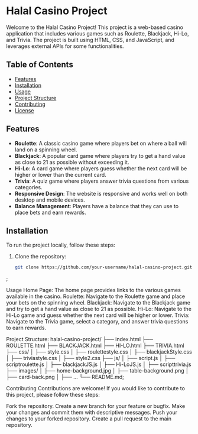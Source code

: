 # Halal Casino Project

Welcome to the Halal Casino Project! This project is a web-based casino application that includes various games such as Roulette, Blackjack, Hi-Lo, and Trivia. The project is built using HTML, CSS, and JavaScript, and leverages external APIs for some functionalities.

## Table of Contents

- [Features](#features)
- [Installation](#installation)
- [Usage](#usage)
- [Project Structure](#project-structure)
- [Contributing](#contributing)
- [License](#license)

## Features

- **Roulette**: A classic casino game where players bet on where a ball will land on a spinning wheel.
- **Blackjack**: A popular card game where players try to get a hand value as close to 21 as possible without exceeding it.
- **Hi-Lo**: A card game where players guess whether the next card will be higher or lower than the current card.
- **Trivia**: A quiz game where players answer trivia questions from various categories.
- **Responsive Design**: The website is responsive and works well on both desktop and mobile devices.
- **Balance Management**: Players have a balance that they can use to place bets and earn rewards.

## Installation

To run the project locally, follow these steps:

1. Clone the repository:
   ```bash
   git clone https://github.com/your-username/halal-casino-project.git


;

 Usage
Home Page: The home page provides links to the various games available in the casino.
Roulette: Navigate to the Roulette game and place your bets on the spinning wheel.
Blackjack: Navigate to the Blackjack game and try to get a hand value as close to 21 as possible.
Hi-Lo: Navigate to the Hi-Lo game and guess whether the next card will be higher or lower.
Trivia: Navigate to the Trivia game, select a category, and answer trivia questions to earn rewards.

Project Structure:
halal-casino-project/
├── index.html
├── ROULETTE.html
├── BLACKJACK.html
├── HI-LO.html
├── TRIVIA.html
├── css/
│   ├── style.css
│   ├── roulettestyle.css
│   ├── blackjackStyle.css
│   ├── triviastyle.css
│   ├── style2.css
├── js/
│   ├── script.js
│   ├── scriptroulette.js
│   ├── blackjackJS.js
│   ├── Hi-LoJS.js
│   ├── scripttrivia.js
├── images/
│   ├── home-background.jpg
│   ├── table-background.png
│   ├── card-back.png
│   ├── ...
└── README.md;


Contributing
Contributions are welcome! If you would like to contribute to this project, please follow these steps:

Fork the repository.
Create a new branch for your feature or bugfix.
Make your changes and commit them with descriptive messages.
Push your changes to your forked repository.
Create a pull request to the main repository.
